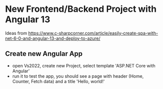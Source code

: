 # New Frontend/Backend Project with Angular 13

Ideas from <https://www.c-sharpcorner.com/article/easily-create-spa-with-net-6-0-and-angular-13-and-deploy-to-azure/>

## Create new Angular App

- open Vs2022, create new Project, select template 'ASP.NET Core with Angular'
- run it to test the app, you should see a page with header (Home, Counter, Fetch data) and a title 'Hello, world!'
